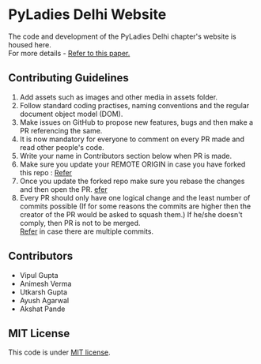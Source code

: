 # PyLadies Delhi Website
The code and development of the PyLadies Delhi chapter's website is housed here.   
For more details - [Refer to this paper.](https://paper.dropbox.com/doc/PyLadies-Delhi-WebD-Project-DXVgM6PN6EJYb7dOobb9l?_tk=share_copylink)

## Contributing Guidelines 
1. Add assets such as images and other media in assets folder. 
2. Follow standard coding practises, naming conventions and the regular document object model (DOM). 
2. Make issues on GitHub to propose new features, bugs and then make a PR referencing the same.
3. It is now mandatory for everyone to comment on every PR made and read other people's code. 
4. Write your name in Contributors section below when PR is made.
5. Make sure you update your REMOTE ORIGIN in case you have forked this repo : [Refer](https://help.github.com/articles/syncing-a-fork/)
6. Once you update the forked repo make sure you rebase the changes and then open the PR. [efer](http://stackoverflow.com/questions/7244321/how-do-i-update-a-github-forked-repository)
7. Every PR should only have one logical change and the least number of commits possible (If for some reasons the commits are higher then the creator of the PR would be asked to squash them.) If he/she doesn't comply, then PR is not to be merged.     
[Refer](https://makandracards.com/makandra/527-squash-several-git-commits-into-a-single-commit
) in case there are multiple commits. 

## Contributors
- Vipul Gupta
- Animesh Verma
- Utkarsh Gupta
- Ayush Agarwal 
- Akshat Pande

## MIT License 
This code is under [MIT license](https://github.com/vipulgupta2048/Pyladies-delhi-website/blob/master/LICENSE).
